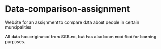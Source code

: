 # Data-comparison-assignment
Website for an assignment to compare data about people in certain muncipalities

All data has originated from SSB.no, but has also been modified for learning purposes.
